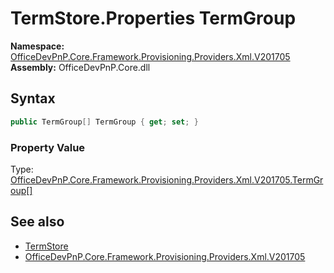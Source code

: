 # TermStore.Properties TermGroup
  

**Namespace:** [OfficeDevPnP.Core.Framework.Provisioning.Providers.Xml.V201705](OfficeDevPnP.Core.Framework.Provisioning.Providers.Xml.V201705.md)  
**Assembly:** OfficeDevPnP.Core.dll  
## Syntax
```C#
public TermGroup[] TermGroup { get; set; }
```

### Property Value
Type: [OfficeDevPnP.Core.Framework.Provisioning.Providers.Xml.V201705.TermGroup[]](OfficeDevPnP.Core.Framework.Provisioning.Providers.Xml.V201705.TermGroup.md)  

## See also
- [TermStore](OfficeDevPnP.Core.Framework.Provisioning.Providers.Xml.V201705.TermStore.md) 
- [OfficeDevPnP.Core.Framework.Provisioning.Providers.Xml.V201705](OfficeDevPnP.Core.Framework.Provisioning.Providers.Xml.V201705.md) 
